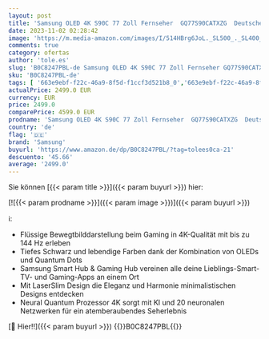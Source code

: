 ```yaml
---
layout: post
title: 'Samsung OLED 4K S90C 77 Zoll Fernseher  GQ77S90CATXZG  Deutsches Modell   Quantum HDR OLED  Neural Quantum Prozessor 4K  LaserSlim Design  Smart TV [2023]'
date: 2023-11-02 02:28:42
image: 'https://m.media-amazon.com/images/I/514HBrg6JoL._SL500_._SL400_.jpg'
comments: true
category: ofertas
author: 'tole.es'
slug: 'B0C8247PBL-de Samsung OLED 4K S90C 77 Zoll Fernseher GQ77S90CATXZG...'
sku: 'B0C8247PBL-de'
tags: [ '663e9ebf-f22c-46a9-8f5d-f1ccf3d521b8_0','663e9ebf-f22c-46a9-8f5d-f1ccf3d521b8_1401','663e9ebf-f22c-46a9-8f5d-f1ccf3d521b8_201','663e9ebf-f22c-46a9-8f5d-f1ccf3d521b8_801','70 Zoll Fernseher','Arborist Merchandising Root','Der Sparfuchs','Die am meisten erwarteten Spiele','Elektronik & Foto','Fernseher','Fernseher & Heimkino','Games','Heavy and Bulky','Self Service','Special Features Stores','f8b54e7c-b5af-44fa-ab8d-ed3fc1641e33_0','f8b54e7c-b5af-44fa-ab8d-ed3fc1641e33_9201','samsung','🇩🇪', ]
actualPrice: 2499.0 EUR
currency: EUR
price: 2499.0
comparePrice: 4599.0 EUR
prodname: 'Samsung OLED 4K S90C 77 Zoll Fernseher  GQ77S90CATXZG  Deutsches Modell   Quantum HDR OLED  Neural Quantum Prozessor 4K  LaserSlim Design  Smart TV [2023]'
country: 'de'
flag: '🇩🇪'
brand: 'Samsung'
buyurl: 'https://www.amazon.de/dp/B0C8247PBL/?tag=tolees0ca-21'
descuento: '45.66'
average: '2499.0'
---
```


Sie können [{{< param title >}}]({{< param buyurl >}}) hier:

[![{{< param prodname >}}]({{< param image >}})]({{< param buyurl >}})

ℹ️:

- Flüssige Bewegtbilddarstellung beim Gaming in 4K-Qualität mit bis zu 144 Hz erleben
- Tiefes Schwarz und lebendige Farben dank der Kombination von OLEDs und Quantum Dots
- Samsung Smart Hub & Gaming Hub vereinen alle deine Lieblings-Smart-TV- und Gaming-Apps an einem Ort
- Mit LaserSlim Design die Eleganz und Harmonie minimalistischen Designs entdecken
- Neural Quantum Prozessor 4K sorgt mit KI und 20 neuronalen Netzwerken für ein atemberaubendes Seherlebnis

[🛒 Hier!!]({{< param buyurl >}})
{{<world>}}B0C8247PBL{{</world>}}
